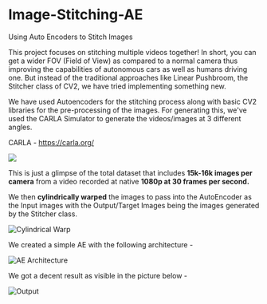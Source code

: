 # Image-Stitching-AE
Using Auto Encoders to Stitch Images

This project focuses on stitching multiple videos together! In short, you can get a wider FOV (Field of View) as compared to a normal camera thus improving the capabilities of autonomous cars as well as humans driving one. But instead of the traditional approaches like Linear Pushbroom, the Stitcher class of CV2, we have tried implementing something new.

We have used Autoencoders for the stitching process along with basic CV2 libraries for the pre-processing of the images. For generating this, we've used the CARLA Simulator to generate the videos/images at 3 different angles.

CARLA - https://carla.org/

![](https://github.com/VKG5/Image-Stitching-AE/tree/main/Images/Carla.jpg?raw=true) 

This is just a glimpse of the total dataset that includes **15k-16k images per camera** from a video recorded at native **1080p at 30 frames per second.**

We then **cylindrically warped** the images to pass into the AutoEncoder as the Input images with the Output/Target Images being the images generated by the Stitcher class. 

![Cylindrical Warp](https://github.com/VKG5/Image-Stitching-AE/tree/main/Images/Cylindrical.jpg?raw=true) 

We created a simple AE with the following architecture - 

![AE Architecture](https://github.com/VKG5/Image-Stitching-AE/tree/main/Images/AE.jpg?raw=true) 

We got a decent result as visible in the picture below -

![Output](https://github.com/VKG5/Image-Stitching-AE/tree/main/Images/result_epoch_500_BS_16_954samples_2xFilters.jpg?raw=true) 

